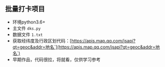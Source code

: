 ## 批量打卡项目
- 环境python3.6+
- 主文件 `dks.py`
- 数据文件 `1.txt`
- 获取经纬度及行政区划代码：[https://apis.map.qq.com/jsapi?qt=geoc&addr=地名`](https://apis.map.qq.com/jsapi?qt=geoc&addr=地名`)
- 早期作品，代码很拉，将就看，仅供学习参考
